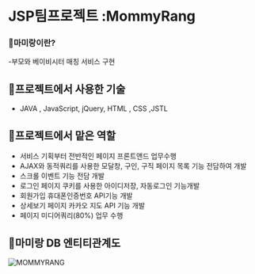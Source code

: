 # JSP팀프로젝트 :MommyRang

### 💛마미랑이란?
-부모와 베이비시터 매칭 서비스 구현

## 💛프로젝트에서 사용한 기술
- JAVA , JavaScript, jQuery, HTML , CSS ,JSTL

## 💛프로젝트에서 맡은 역할 
- 서비스 기획부터 전반적인 페이지 프론트앤드 업무수행
- AJAX와 동적쿼리를 사용한 모달창, 구인, 구직 페이지 목록 기능 전담하여 개발
- 스크롤 이벤트 기능 전담 개발 
- 로그인 페이지 쿠키를 사용한 아이디저장, 자동로그인 기능개발
- 회원가입 휴대폰인증번호 API기능 개발     
- 상세보기 페이지 카카오 지도 API 기능 개발     
- 페이지 미디어쿼리(80%) 업무 수행  

## 💛마미랑 DB 엔티티관계도

![MOMMYRANG](https://user-images.githubusercontent.com/99070762/172318063-76135102-fecb-49d5-8f19-335285ac9d20.jpg)


